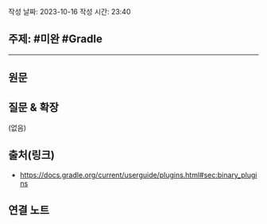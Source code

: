 작성 날짜: 2023-10-16
작성 시간: 23:40

## 주제: #미완 #Gradle

----
## 원문


## 질문 & 확장

(없음)

## 출처(링크)
- https://docs.gradle.org/current/userguide/plugins.html#sec:binary_plugins

## 연결 노트










